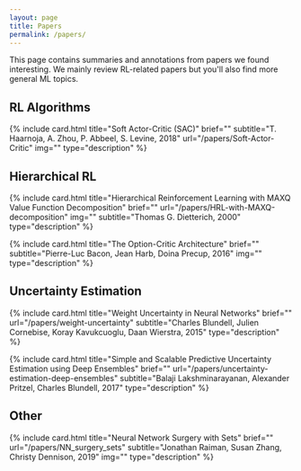 ```yaml
---
layout: page
title: Papers
permalink: /papers/
---
```

<!--
To add a paper one must add a line with the following code:

{% include card.html title="" brief="" img="" url="" type="" %}

title:      The title of the paper
img:        An image that represents the paper, or leave "" for no image
url:        The url of the paper post
type:       "bulletlist" or "description".
brief:      The text content of the card. If type is "bulletlist",
            semicolons are used to split the text into bullet points.
            If type is "description", semicolons are parsed as newlines.
subtitle:   Put here the paper authors and year
-->

This page contains summaries and annotations from papers we found interesting. 
We mainly review RL-related papers but you'll also find more general ML topics.

## RL Algorithms

{% include card.html title="Soft Actor-Critic (SAC)"
brief=""
subtitle="T. Haarnoja, A. Zhou, P. Abbeel, S. Levine, 2018" url="/papers/Soft-Actor-Critic" img="" type="description" %}
<!-- This paper approaches the high sample complexity of on-policy RL and the brittle convergence of off-policy RL by introducing Off-Policy Maximum Entropy Deep Reinforcement Learning with a Stochastic Actor. -->

## Hierarchical RL
{% include card.html title="Hierarchical Reinforcement Learning with MAXQ Value Function Decomposition"
brief=""
url="/papers/HRL-with-MAXQ-decomposition" img="" subtitle="Thomas G. Dietterich, 2000" type="description" %}
<!-- This paper presents MAXQ decomposition: a method to decompose the Value Function for a given hierarchical policy in a recursive fashion. -->

{% include card.html title="The Option-Critic Architecture"
brief=""
subtitle="Pierre-Luc Bacon, Jean Harb, Doina Precup, 2016" img="" type="description" %}
<!-- The Options framework provides theoretical grounds for temporal abstraction in Reinforcement Learning. Each Option can be considered as a macro-action with its policy and termination condition, leading to two levels of policies: one policy over options and several intra-option policies. This paper presents the Option-Critic Architecture."
url="/papers/the-option-critic-architecture -->

## Uncertainty Estimation

{% include card.html
title="Weight Uncertainty in Neural Networks"
brief=""
url="/papers/weight-uncertainty"
subtitle="Charles Blundell, Julien Cornebise, Koray Kavukcuoglu, Daan Wierstra, 2015" type="description" %}

{% include card.html
title="Simple and Scalable Predictive Uncertainty Estimation using Deep Ensembles"
brief=""
url="/papers/uncertainty-estimation-deep-ensembles"
subtitle="Balaji Lakshminarayanan, Alexander Pritzel, Charles Blundell, 2017" type="description" %}


## Other

{% include card.html title="Neural Network Surgery with Sets"
brief=""
url="/papers/NN_surgery_sets" subtitle="Jonathan Raiman, Susan Zhang, Christy Dennison, 2019" img="" type="description" %}
<!-- This paper presents an approach to continuously train a Deep RL policy model while performing architecture and environment modifications. -->